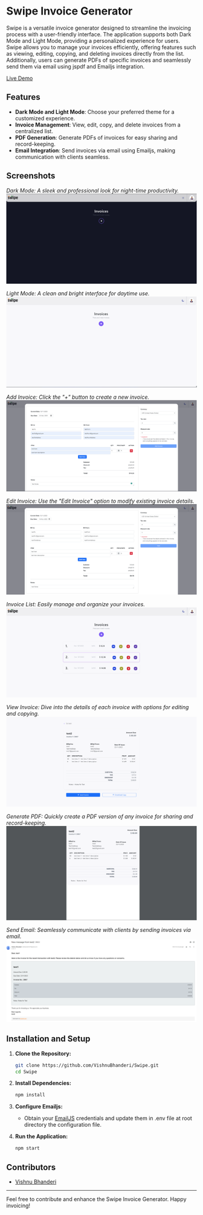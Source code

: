# Swipe Invoice Generator

Swipe is a versatile invoice generator designed to streamline the invoicing process with a user-friendly interface. The application supports both Dark Mode and Light Mode, providing a personalized experience for users. Swipe allows you to manage your invoices efficiently, offering features such as viewing, editing, copying, and deleting invoices directly from the list. Additionally, users can generate PDFs of specific invoices and seamlessly send them via email using jspdf and Emailjs integration.

[Live Demo](https://swipeinvoice.netlify.app/)

## Features

- **Dark Mode and Light Mode**: Choose your preferred theme for a customized experience.
- **Invoice Management**: View, edit, copy, and delete invoices from a centralized list.
- **PDF Generation**: Generate PDFs of invoices for easy sharing and record-keeping.
- **Email Integration**: Send invoices via email using Emailjs, making communication with clients seamless.

## Screenshots

*Dark Mode: A sleek and professional look for night-time productivity.*
![Dark Mode](/screenshots/DarkMode.png)

*Light Mode: A clean and bright interface for daytime use.*
![Light Mode](/screenshots/LightMode.png)

*Add Invoice: Click the "+" button to create a new invoice.*
![Add Invoice](/screenshots/AddInvoice.png)

*Edit Invoice: Use the "Edit Invoice" option to modify existing invoice details.*
![Edit Invoice](/screenshots/EditInvoice.png)

*Invoice List: Easily manage and organize your invoices.*
![Invoice List](/screenshots/ListOfInvoice.png)

*View Invoice: Dive into the details of each invoice with options for editing and copying.*
![View Invoice](/screenshots/viewInvoice.png)

*Generate PDF: Quickly create a PDF version of any invoice for sharing and record-keeping.*
![Generated PDF](/screenshots/Pdf.png)

*Send Email: Seamlessly communicate with clients by sending invoices via email.*
![Send Email](/screenshots/Email.png)

## Installation and Setup

1. **Clone the Repository:**
   ```bash
   git clone https://github.com/VishnuBhanderi/Swipe.git
   cd Swipe
   ```

2. **Install Dependencies:**
   ```bash
   npm install
   ```

3. **Configure Emailjs:**
   - Obtain your [EmailJS](https://www.emailjs.com/)  credentials and update them in .env file at root directory the configuration file.

4. **Run the Application:**
   ```bash
   npm start
   ```

## Contributors

- [Vishnu Bhanderi](https://github.com/VishnuBhanderi)

---

Feel free to contribute and enhance the Swipe Invoice Generator. Happy invoicing!